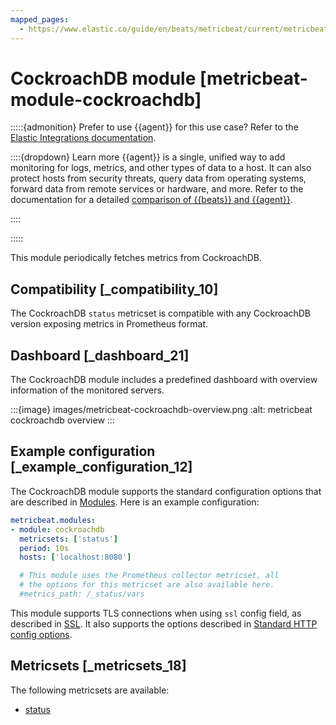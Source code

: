 ```yaml
---
mapped_pages:
  - https://www.elastic.co/guide/en/beats/metricbeat/current/metricbeat-module-cockroachdb.html
---
```


# CockroachDB module [metricbeat-module-cockroachdb]

:::::{admonition} Prefer to use {{agent}} for this use case?
Refer to the [Elastic Integrations documentation](integration-docs://reference/cockroachdb/index.md).

::::{dropdown} Learn more
{{agent}} is a single, unified way to add monitoring for logs, metrics, and other types of data to a host. It can also protect hosts from security threats, query data from operating systems, forward data from remote services or hardware, and more. Refer to the documentation for a detailed [comparison of {{beats}} and {{agent}}](docs-content://reference/fleet/index.md).

::::


:::::


This module periodically fetches metrics from CockroachDB.


## Compatibility [_compatibility_10]

The CockroachDB `status` metricset is compatible with any CockroachDB version exposing metrics in Prometheus format.


## Dashboard [_dashboard_21]

The CockroachDB module includes a predefined dashboard with overview information of the monitored servers.

:::{image} images/metricbeat-cockroachdb-overview.png
:alt: metricbeat cockroachdb overview
:::


## Example configuration [_example_configuration_12]

The CockroachDB module supports the standard configuration options that are described in [Modules](/reference/metricbeat/configuration-metricbeat.md). Here is an example configuration:

```yaml
metricbeat.modules:
- module: cockroachdb
  metricsets: ['status']
  period: 10s
  hosts: ['localhost:8080']

  # This module uses the Prometheus collector metricset, all
  # the options for this metricset are also available here.
  #metrics_path: /_status/vars
```

This module supports TLS connections when using `ssl` config field, as described in [SSL](/reference/metricbeat/configuration-ssl.md). It also supports the options described in [Standard HTTP config options](/reference/metricbeat/configuration-metricbeat.md#module-http-config-options).


## Metricsets [_metricsets_18]

The following metricsets are available:

* [status](/reference/metricbeat/metricbeat-metricset-cockroachdb-status.md)


